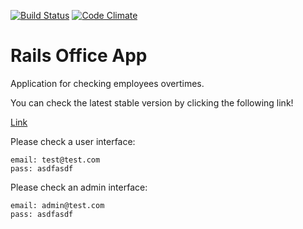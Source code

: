 [![Build Status](https://travis-ci.org/olegnikitashin/office_app.svg?branch=master)](https://travis-ci.org/olegnikitashin/office_app)
[![Code Climate](https://codeclimate.com/github/olegnikitashin/office_app/badges/gpa.svg)](https://codeclimate.com/github/olegnikitashin/office_app)
# Rails Office App

Application for checking employees overtimes.

You can check the latest stable version by clicking the following link!

[Link](https://on-overtime.herokuapp.com/)

Please check a user interface:
```
email: test@test.com
pass: asdfasdf
```

Please check an admin interface:
```
email: admin@test.com
pass: asdfasdf
```
